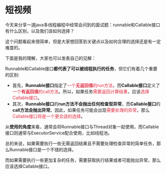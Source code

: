 # 短视频

今天来分享一道java多线程编程中经常会问到的面试题：runnable和Callable接口有什么区别，以及我们该如何选择？

这个问题看起来很简单，但是大家想回答到关键点以及如何合理的选择还是有一定难度的。

下面是我的理解，大家也可以发表自己的见解：

Runnable和Callable接口**都代表了可以被线程执行的任务**，但它们有着几个重要的区别:

+ 首先，**Runnable接口**指定了<font style="color:#DF2A3F;">一个</font>**<font style="color:#DF2A3F;">无返回值</font>**<font style="color:#DF2A3F;">的run方法</font>，而**Callable接口**定义了<font style="color:#DF2A3F;">一个</font>**<font style="color:#DF2A3F;">有返回值</font>**<font style="color:#DF2A3F;">的call方法</font>。所以，如果任务<font style="color:#DF2A3F;">需要返回计算结果</font>，应该<font style="color:#DF2A3F;">选择Callable接口</font>。
+ 其次，**Runnable接口**的**run方法不会抛出任何检查型异常**，而**Callable接口**的**call方法会抛出异常**。因此，如果任务可能会出现<font style="color:#DF2A3F;">需要处理的异常</font>，那么<font style="color:#DF2A3F;">Callable接口将是一个更合适的选择</font>。

从**使用的角度**来看，通常会将Runnable接口与Thread对象一起使用，而Callable接口则通常与ExecutorService配合使用，比如线程池。

总的来说，如果需要执行一些无需返回结果且不需要处理检查异常的简单任务，那么Runnable接口是一个不错的选择。

而如果需要执行一些更加复杂的任务，需要获取执行结果或者可能抛出异常，那么应该选择Callable接口。
